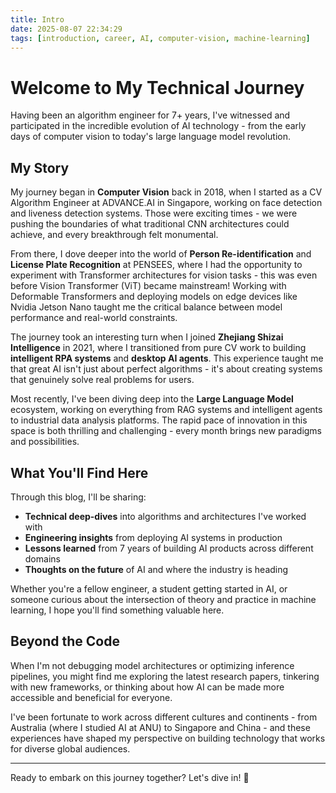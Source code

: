 ```yaml
---
title: Intro
date: 2025-08-07 22:34:29
tags: [introduction, career, AI, computer-vision, machine-learning]
---
```


# Welcome to My Technical Journey

Having been an algorithm engineer for 7+ years, I've witnessed and participated in the incredible evolution of AI technology - from the early days of computer vision to today's large language model revolution.

## My Story

My journey began in **Computer Vision** back in 2018, when I started as a CV Algorithm Engineer at ADVANCE.AI in Singapore, working on face detection and liveness detection systems. Those were exciting times - we were pushing the boundaries of what traditional CNN architectures could achieve, and every breakthrough felt monumental.

From there, I dove deeper into the world of **Person Re-identification** and **License Plate Recognition** at PENSEES, where I had the opportunity to experiment with Transformer architectures for vision tasks - this was even before Vision Transformer (ViT) became mainstream! Working with Deformable Transformers and deploying models on edge devices like Nvidia Jetson Nano taught me the critical balance between model performance and real-world constraints.

The journey took an interesting turn when I joined **Zhejiang Shizai Intelligence** in 2021, where I transitioned from pure CV work to building **intelligent RPA systems** and **desktop AI agents**. This experience taught me that great AI isn't just about perfect algorithms - it's about creating systems that genuinely solve real problems for users.

Most recently, I've been diving deep into the **Large Language Model** ecosystem, working on everything from RAG systems and intelligent agents to industrial data analysis platforms. The rapid pace of innovation in this space is both thrilling and challenging - every month brings new paradigms and possibilities.

## What You'll Find Here

Through this blog, I'll be sharing:

- **Technical deep-dives** into algorithms and architectures I've worked with
- **Engineering insights** from deploying AI systems in production
- **Lessons learned** from 7 years of building AI products across different domains
- **Thoughts on the future** of AI and where the industry is heading

Whether you're a fellow engineer, a student getting started in AI, or someone curious about the intersection of theory and practice in machine learning, I hope you'll find something valuable here.

## Beyond the Code

When I'm not debugging model architectures or optimizing inference pipelines, you might find me exploring the latest research papers, tinkering with new frameworks, or thinking about how AI can be made more accessible and beneficial for everyone.

I've been fortunate to work across different cultures and continents - from Australia (where I studied AI at ANU) to Singapore and China - and these experiences have shaped my perspective on building technology that works for diverse global audiences.

---

Ready to embark on this journey together? Let's dive in! 🚀

